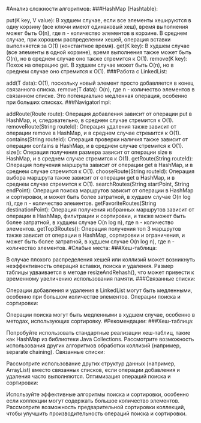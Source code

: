#Анализ сложности алгоритмов:
###HashMap (Hashtable):

put(K key, V value): В худшем случае, если все элементы хешируются в одну корзину (все ключи имеют одинаковый хеш), время выполнения может быть O(n), где n - количество элементов в корзине. В среднем случае, при хорошем распределении хешей, операция вставки выполняется за O(1) (константное время).
get(K key): В худшем случае (все элементы в одной корзине), время выполнения также может быть O(n), но в среднем случае оно также стремится к O(1).
remove(K key): Похож на операцию get. В худшем случае может быть O(n), но в среднем случае оно стремится к O(1).
###Работа с LinkedList:

add(T data): O(1), поскольку новый элемент просто добавляется в конец связанного списка.
remove(T data): O(n), где n - количество элементов в связанном списке. Это потенциально медленная операция, особенно при больших списках.
###NavigatorImpl:

addRoute(Route route): Операция добавления зависит от операции put в HashMap, и, следовательно, в среднем случае стремится к O(1).
removeRoute(String routeId): Операция удаления также зависит от операции remove в HashMap, и в среднем случае стремится к O(1).
contains(String routeId): Операция проверки наличия также зависит от операции contains в HashMap, и в среднем случае стремится к O(1).
size(): Операция получения размера зависит от операции size в HashMap, и в среднем случае стремится к O(1).
getRoute(String routeId): Операция получения маршрута зависит от операции get в HashMap, и в среднем случае стремится к O(1).
chooseRoute(String routeId): Операция выбора маршрута также зависит от операции get в HashMap, и в среднем случае стремится к O(1).
searchRoutes(String startPoint, String endPoint): Операция поиска маршрутов зависит от операции в HashMap и сортировки, и может быть более затратной, в худшем случае O(n log n), где n - количество элементов.
getFavoriteRoutes(String destinationPoint): Операция получения избранных маршрутов зависит от операции в HashMap, фильтрации и сортировки, и также может быть более затратной, в худшем случае O(n log n), где n - количество элементов.
getTop3Routes(): Операция получения топ 3 маршрутов также зависит от операции в HashMap, сортировки и ограничения, и может быть более затратной, в худшем случае O(n log n), где n - количество элементов.
#Слабые места:
###Хеш-таблица:

В случае плохого распределения хешей или коллизий может возникнуть неэффективность операций вставки, поиска и удаления.
Размер таблицы удваивается в методе resizeAndRehash(), что может привести к временному увеличению использования памяти.
###Связанные списки:

Операции добавления и удаления в LinkedList могут быть медленными, особенно при большом количестве элементов.
Операции поиска и сортировки:

Операции поиска могут быть медленными в худшем случае, особенно в методах, использующих сортировку.
#Рекомендации:
###Хеш-таблица:

Попробуйте использовать стандартные реализации хеш-таблиц, такие как HashMap из библиотеки Java Collections.
Рассмотрите возможность использования других алгоритмов обработки коллизий (например, separate chaining).
Связанные списки:

Рассмотрите использование других структур данных (например, ArrayList) вместо связанных списков, если операции добавления и удаления часто выполняются.
Оптимизация операций поиска и сортировки:

Используйте эффективные алгоритмы поиска и сортировки, особенно если коллекции могут содержать большое количество элементов.
Рассмотрите возможность предварительной сортировки коллекций, чтобы улучшить производительность операций поиска и сортировки.
